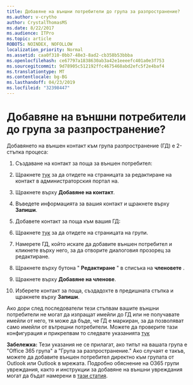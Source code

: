 ```yaml
---
title: Добавяне на външни потребители до група за разпространение?
ms.author: v-crytho
author: CrystalThomasMS
ms.date: 8/22/2017
ms.audience: ITPro
ms.topic: article
ROBOTS: NOINDEX, NOFOLLOW
localization_priority: Normal
ms.assetid: caa0f310-0bb7-48e3-8ad2-cb358b53bbba
ms.openlocfilehash: ce67797a1838630ab3a42e1eeeefc401a0e3f753
ms.sourcegitcommit: 9d78905c512192ffc4675468abd2efc5f2e4baf4
ms.translationtype: MT
ms.contentlocale: bg-BG
ms.lasthandoff: 04/23/2019
ms.locfileid: "32398447"
---
```

# <a name="adding-external-users-to-a-distribution-group"></a>Добавяне на външни потребители до група за разпространение?

Добавянето на външен контакт към група разпространение (ГД) е 2-стъпка процеса:
  
1. Създаване на контакт за поща за външен потребител:
    
1. Щракнете [тук](https://admin.microsoft.com/adminportal/home#/Contact) за да отидете на страницата за редактиране на контакт в администраторския портал на. 
    
2. Щракнете върху **Добавяне на контакт**.
    
3. Въведете информацията за вашия контакт и щракнете върху **Запиши**.
    
2. Добавете контакт за поща към вашия ГД:
    
1. Щракнете [тук](https://admin.microsoft.com/adminportal/home#/groups) за да отидете на страницата на групи. 
    
2. Намерете ГД, който искате да добавите външен потребител и кликнете върху него, за да отворите диалоговия прозорец за редактиране.
    
3. Щракнете върху бутона " **Редактиране** " в списъка на **членовете** . 
    
4. Щракнете върху **Добавяне на членове**.
    
5. Изберете контакт за поща, създадохте в предишната стъпка и щракнете върху **Запиши**.
    
Ако дори след последователи тези стъпвам вашите външни потребители не могат да изпращат имейли до ГД или не получавате имейли от него, тя може да бъде, че ГД е маркиран, за да позволяват само имейли от вътрешни потребители. Можете да проверите тази конфигурация и прикрепвам то следвате указанията [тук](https://support.office.com/article/Fix-email-delivery-issues-for-error-code-5-7-133-in-Office-365-991abc19-7756-438f-abcb-39f69b80f284.aspx)
  
 **Забележка:** Тези указания не се прилагат, ако типът на вашата група е "Office 365 група" а "Група за разпространение." Ако случаят е такъв, можете да добавите външен потребител директно към групата от Outlook или Outlook в мрежата. Подробно обяснение на O365 групи увреждания, както и инструкции за добавяне на външни увреждания могат да бъдат намерени в [тази статия](https://support.office.com/article/Guest-access-in-Office-365-Groups-bfc7a840-868f-4fd6-a390-f347bf51aff6.aspx).
  

